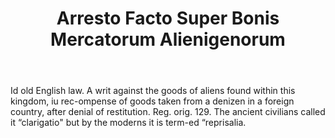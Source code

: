 ---
title: Arresto Facto Super Bonis Mercatorum Alienigenorum
letter: A
permalink: "/definitions/bld-arresto-facto-super-bonis-mercatorum-alienigenorum.html"
body: Id old English law. A writ against the goods of aliens found within this kingdom,
  iu rec-ompense of goods taken from a denizen in a foreign country, after denial
  of restitution. Reg. orig. 129. The ancient civilians called it “clarigatio" but
  by the moderns it is term-ed “reprisalia.
published_at: '2018-07-07'
source: Black's Law Dictionary 2nd Ed (1910)
layout: post
---